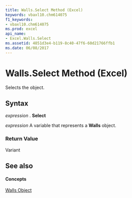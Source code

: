 ```yaml
---
title: Walls.Select Method (Excel)
keywords: vbaxl10.chm614075
f1_keywords:
- vbaxl10.chm614075
ms.prod: excel
api_name:
- Excel.Walls.Select
ms.assetid: 4851d3e4-b119-8c40-47f6-60d21766ffb1
ms.date: 06/08/2017
---
```



# Walls.Select Method (Excel)

Selects the object.


## Syntax

 _expression_ . **Select**

 _expression_ A variable that represents a **Walls** object.


### Return Value

Variant


## See also


#### Concepts


[Walls Object](Excel.Walls(objec).md)

